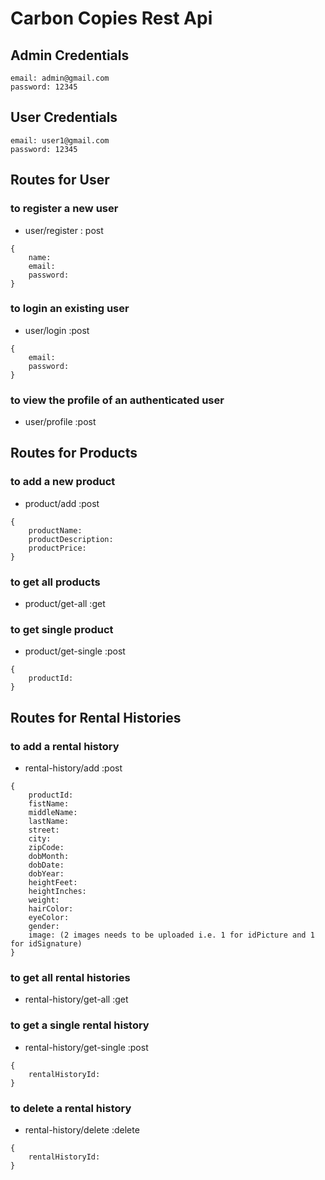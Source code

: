 # Carbon Copies Rest Api

## Admin Credentials

```
email: admin@gmail.com
password: 12345
```

## User Credentials

```
email: user1@gmail.com
password: 12345
```

## Routes for User

### to register a new user

- user/register : post

```
{
    name:
    email:
    password:
}
```

### to login an existing user

- user/login :post

```
{
    email:
    password:
}
```

### to view the profile of an authenticated user

- user/profile :post

## Routes for Products

### to add a new product

- product/add :post

```
{
    productName:
    productDescription:
    productPrice:
}
```

### to get all products

- product/get-all :get

### to get single product

- product/get-single :post

```
{
    productId:
}
```

## Routes for Rental Histories

### to add a rental history

- rental-history/add :post

```
{
    productId:
    fistName:
    middleName:
    lastName:
    street:
    city:
    zipCode:
    dobMonth:
    dobDate:
    dobYear:
    heightFeet:
    heightInches:
    weight:
    hairColor:
    eyeColor:
    gender:
    image: (2 images needs to be uploaded i.e. 1 for idPicture and 1 for idSignature)
}
```

### to get all rental histories

- rental-history/get-all :get

### to get a single rental history

- rental-history/get-single :post

```
{
    rentalHistoryId:
}
```

### to delete a rental history

- rental-history/delete :delete

```
{
    rentalHistoryId:
}
```
